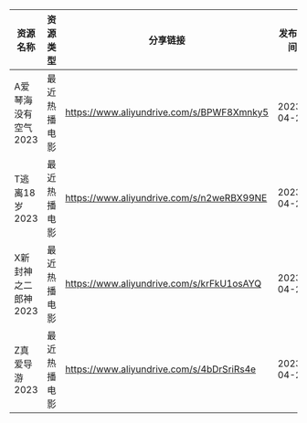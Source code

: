 | 资源名称         | 资源类型   | 分享链接                                      | 发布时间       |
| ------------ | ------ | ----------------------------------------- | ---------- |
| A爱琴海没有空气2023 | 最近热播电影 | https://www.aliyundrive.com/s/BPWF8Xmnky5 | 2023-04-22 |
| T逃离18岁2023   | 最近热播电影 | https://www.aliyundrive.com/s/n2weRBX99NE | 2023-04-22 |
| X新封神之二郎神2023 | 最近热播电影 | https://www.aliyundrive.com/s/krFkU1osAYQ | 2023-04-22 |
| Z真爱导游2023    | 最近热播电影 | https://www.aliyundrive.com/s/4bDrSriRs4e | 2023-04-22 |
